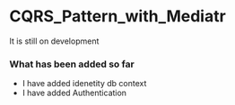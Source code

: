 # CQRS_Pattern_with_Mediatr
It is still on development 

### What has been added so far
* I have added idenetity db context
* I have added Authentication

